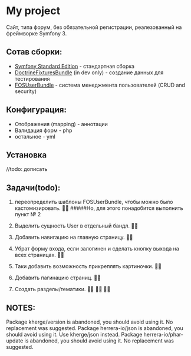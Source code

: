My project 
==========
Сайт, типа форум, без обязательной регистрации, реалезованный на фреймворке Symfony 3.


**Сотав сборки:**
-----------------

* [Symfony Standard Edition](https://github.com/symfony/symfony-standard) - стандартная сборка 
* [DoctrineFixturesBundle](https://github.com/doctrine/DoctrineFixturesBundle) (in dev only) - создание данных для тестирования
* [FOSUserBundle](https://github.com/FriendsOfSymfony/FOSUserBundle) - система менеджмента пользователей (CRUD and security)

**Конфигурация**:
--------------
   * Отображения (mapping) - аннотации
   * Валидация форм - php
   * остальное - yml
  
**Установка**
-------------
//todo: дописать

Задачи(todo):
----
1. переопределить шаблоны FOSUserBundle, чтобы можно было кастомизировать. 👌🏻
#####Но, для этого понадобится выполнить пункт № 2

2. Выделить сущность User  в отдельный бандл. 👌🏻

3. Добавить навигацию на главную страницу. 👌🏻  

4. Убрат форму входа, если залогинен и сделать кнопку выхода на всех страницах. 👌🏻

5. Таки добавить возможность прикреплять картиночки. 👌🏻

6. Добавить пагинацию страниц. 👌🏻

7. Создать разделы/тематики. 👌🏻 👌🏻 👌🏻

NOTES:
----
Package kherge/version is abandoned, you should avoid using it. No replacement was suggested.
Package herrera-io/json is abandoned, you should avoid using it. Use kherge/json instead.
Package herrera-io/phar-update is abandoned, you should avoid using it. No replacement was suggested.

